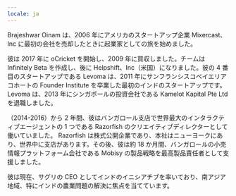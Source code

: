 ```yaml
---
locale: ja
---
```


Brajeshwar Oinam は、2006 年にアメリカのスタートアップ企業 Mixercast、Inc に最初の会社を売却したときに起業家としての旅を始めました。

彼は 2017 年に oCricket を開始し、2009 年に買収しました。チームは Infinitely Beta を作成し、後に Helpshift、Inc（米国）になりました。彼の 4 番目のスタートアップである Levo​​ma は、2011 年にサンフランシスコベイエリアコホートの Founder Institute を卒業した最初のインドのスタートアップです。Levoma は、2013 年にシンガポールの投資会社である Kamelot Kapital Pte Ltd を退職しました。

（2014-2016）から 2 年間、彼はバンガロール支店で世界最大のインタラクティブエージェントの 1 つである Razorfish のクリエイティブディレクターとして働いていました。 Razorfish は株式公開企業であり、本社はニューヨークにあり、世界中に支店があります。その後、彼は約 18 か月間、バンガロールの小売情報プラットフォーム会社である Mobisy の製品戦略を最高製品責任者として支援しました。

彼は現在、サグリの CEO としてインドのイニシアチブを率いており、南アジア地域、特にインドの農業問題の解決に焦点を当てています。
